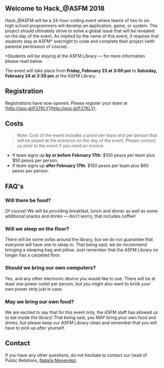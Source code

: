 ## Welcome to Hack_@ASFM 2018
Hack_@ASFM will be a 24-hour coding event where teams of two to six high school programmers will develop an application, game, or system. The project should ultimately strive to solve a global issue that will be revealed on the day of the event. As implied by the name of this event, it requires that students stay at ASFM\* overnight to code and complete their project (with parental permission of course).

\*Students will be staying at the ASFM Library — for more information please read below. 

The event will take place from **Friday, February 23 at 3:00 pm** to **Saturday, February 24 at 3:30 pm** at the ASFM Library.

## Registration
Registrations have now opened. Please register your team at [http://goo.gl/F27KLY](http://goo.gl/F27KLY).

## Costs
> Note:  Cost of the event includes a price per team and per person that will be payed at the entrance on the day of the event. Please contact us prior to the event if you need an invoice.  

* If team signs up **by or before February 17th**: $100 pesos per team plus $50 pesos per person.
* If team signs up **after February 17th**: $150 pesos per team plus $60 pesos per person. 

## FAQ's
### Will there be food?
Of course! We will be providing breakfast, lunch and dinner as well as some additional snacks and drinks — don’t worry, that includes coffee!

### Will we sleep on the floor?
There will be some sofas around the library, but we do not guarantee that everyone will have one to sleep in. That being said, we do recommend bringing a sleeping bag and pillow. Just remember that the ASFM Library no longer has a carpeted floor.

### Should we bring our own computers?
Yes, and any other electronic device you would like to use. There will be at least one power outlet per person, but you might also want to brink your own power strip just in case.

### May we bring our own food?
We are excited to say that for this event only, the ASFM staff has allowed us to eat inside the library! That being said, you MAY bring your own food and drinks, but please keep our ASFM Library clean and remember that you will have to pick up after yourself.

## Contact
If you have any other questions, do not hesitate to contact our head of Public Relations, [Natalia Menendez](mailto:18menendez5970@asfm.mx?subject=Hack_@ASFM).
